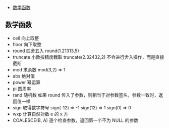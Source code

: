 <!-- START doctoc generated TOC please keep comment here to allow auto update -->
<!-- DON'T EDIT THIS SECTION, INSTEAD RE-RUN doctoc TO UPDATE -->


- [数学函数](#%E6%95%B0%E5%AD%A6%E5%87%BD%E6%95%B0)

<!-- END doctoc generated TOC please keep comment here to allow auto update -->

<!--
 * @Author: WeiHong Ran
 * @Date: 2019-09-08 08:13:23
 * @LastEditors: WeiHong Ran
 * @LastEditTime: 2019-09-08 09:19:23
 * @Description: Nothing
 -->

## 数学函数

- ceil 向上取整
- floor 向下取整
- round 四舍五入 round(1.21313,5)
- truncate 小数按精度截取 truncate(2.32432,2) 不会进行舍入操作，而是直接截断
- mod 求余数 mod(3,2) => 1
- abs 绝对值
- power 幂运算
- pi 圆周率
- rand 随机数 如果 round 传入了参数，则相当于对参数签名，参数一致时，返回值一样
- sign 取得数字符号 sign(-12) => -1 sign(12) => 1 sign(0) => 0
- wxp 计算自然对数 e 的 x 方
- COALESCE(B, A) 逐个检查参数，返回第一个不为 NULL 的参数

